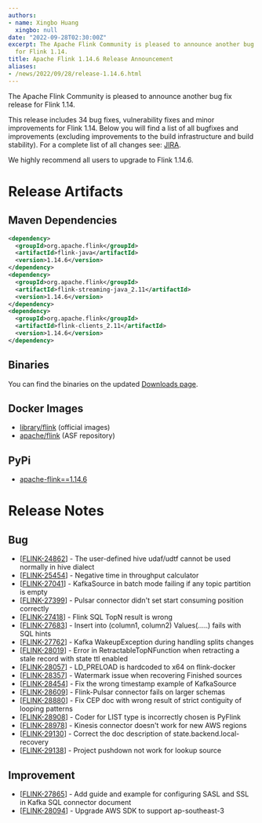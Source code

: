 ```yaml
---
authors:
- name: Xingbo Huang
  xingbo: null
date: "2022-09-28T02:30:00Z"
excerpt: The Apache Flink Community is pleased to announce another bug fix release
  for Flink 1.14.
title: Apache Flink 1.14.6 Release Announcement
aliases:
- /news/2022/09/28/release-1.14.6.html
---
```


The Apache Flink Community is pleased to announce another bug fix release for Flink 1.14.

This release includes 34 bug fixes, vulnerability fixes and minor improvements for Flink 1.14.
Below you will find a list of all bugfixes and improvements (excluding improvements to the build infrastructure and build stability). For a complete list of all changes see:
[JIRA](https://issues.apache.org/jira/secure/ReleaseNote.jspa?projectId=12315522&version=12351834).

We highly recommend all users to upgrade to Flink 1.14.6.

# Release Artifacts

## Maven Dependencies

```xml
<dependency>
  <groupId>org.apache.flink</groupId>
  <artifactId>flink-java</artifactId>
  <version>1.14.6</version>
</dependency>
<dependency>
  <groupId>org.apache.flink</groupId>
  <artifactId>flink-streaming-java_2.11</artifactId>
  <version>1.14.6</version>
</dependency>
<dependency>
  <groupId>org.apache.flink</groupId>
  <artifactId>flink-clients_2.11</artifactId>
  <version>1.14.6</version>
</dependency>
```

## Binaries

You can find the binaries on the updated [Downloads page](/downloads.html).

## Docker Images

* [library/flink](https://hub.docker.com/_/flink/tags?page=1&name=1.14.6) (official images)
* [apache/flink](https://hub.docker.com/r/apache/flink/tags?page=1&name=1.14.6) (ASF repository)

## PyPi

* [apache-flink==1.14.6](https://pypi.org/project/apache-flink/1.14.6/)

# Release Notes
            
<h2>        Bug
</h2>
<ul>
<li>[<a href='https://issues.apache.org/jira/browse/FLINK-24862'>FLINK-24862</a>] -         The user-defined hive udaf/udtf cannot be used normally in hive dialect
</li>
<li>[<a href='https://issues.apache.org/jira/browse/FLINK-25454'>FLINK-25454</a>] -         Negative time in throughput calculator
</li>
<li>[<a href='https://issues.apache.org/jira/browse/FLINK-27041'>FLINK-27041</a>] -         KafkaSource in batch mode failing if any topic partition is empty
</li>
<li>[<a href='https://issues.apache.org/jira/browse/FLINK-27399'>FLINK-27399</a>] -         Pulsar connector didn&#39;t set start consuming position correctly
</li>
<li>[<a href='https://issues.apache.org/jira/browse/FLINK-27418'>FLINK-27418</a>] -         Flink SQL TopN result is wrong
</li>
<li>[<a href='https://issues.apache.org/jira/browse/FLINK-27683'>FLINK-27683</a>] -         Insert into (column1, column2) Values(.....) fails with SQL hints
</li>
<li>[<a href='https://issues.apache.org/jira/browse/FLINK-27762'>FLINK-27762</a>] -         Kafka WakeupException during handling splits changes
</li>
<li>[<a href='https://issues.apache.org/jira/browse/FLINK-28019'>FLINK-28019</a>] -         Error in RetractableTopNFunction when retracting a stale record with state ttl enabled
</li>
<li>[<a href='https://issues.apache.org/jira/browse/FLINK-28057'>FLINK-28057</a>] -         LD_PRELOAD is hardcoded to x64 on flink-docker
</li>
<li>[<a href='https://issues.apache.org/jira/browse/FLINK-28357'>FLINK-28357</a>] -         Watermark issue when recovering Finished sources
</li>
<li>[<a href='https://issues.apache.org/jira/browse/FLINK-28454'>FLINK-28454</a>] -         Fix the wrong timestamp example of KafkaSource
</li>
<li>[<a href='https://issues.apache.org/jira/browse/FLINK-28609'>FLINK-28609</a>] -         Flink-Pulsar connector fails on larger schemas
</li>
<li>[<a href='https://issues.apache.org/jira/browse/FLINK-28880'>FLINK-28880</a>] -         Fix CEP doc with wrong result of strict contiguity of looping patterns
</li>
<li>[<a href='https://issues.apache.org/jira/browse/FLINK-28908'>FLINK-28908</a>] -         Coder for LIST type is incorrectly chosen is PyFlink
</li>
<li>[<a href='https://issues.apache.org/jira/browse/FLINK-28978'>FLINK-28978</a>] -         Kinesis connector doesn't work for new AWS regions
</li>
<li>[<a href='https://issues.apache.org/jira/browse/FLINK-29130'>FLINK-29130</a>] -         Correct the doc description of state.backend.local-recovery
</li>
<li>[<a href='https://issues.apache.org/jira/browse/FLINK-29138'>FLINK-29138</a>] -         Project pushdown not work for lookup source
</li>
</ul>
                
<h2>        Improvement
</h2>
<ul>
<li>[<a href='https://issues.apache.org/jira/browse/FLINK-27865'>FLINK-27865</a>] -         Add guide and example for configuring SASL and SSL in Kafka SQL connector document
</li>
<li>[<a href='https://issues.apache.org/jira/browse/FLINK-28094'>FLINK-28094</a>] -         Upgrade AWS SDK to support ap-southeast-3 
</li>
</ul>
